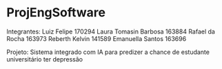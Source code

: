 # ProjEngSoftware

Integrantes:
  Luiz Felipe 170294
  Laura Tomasin Barbosa 163884
  Rafael da Rocha 163973
  Reberth Kelvin 141589
  Emanuella Santos 163696

Projeto:
  Sistema integrado com IA para predizer a chance de estudante universitário ter depressão
